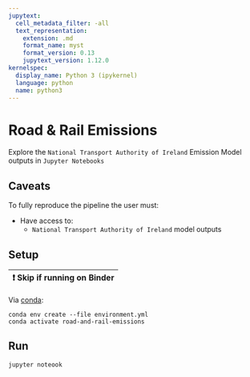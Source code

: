 ```yaml
---
jupytext:
  cell_metadata_filter: -all
  text_representation:
    extension: .md
    format_name: myst
    format_version: 0.13
    jupytext_version: 1.12.0
kernelspec:
  display_name: Python 3 (ipykernel)
  language: python
  name: python3
---
```



# Road & Rail Emissions

Explore the `National Transport Authority of Ireland` Emission Model outputs in `Jupyter Notebooks`

## Caveats

To fully reproduce the pipeline the user must:

- Have access to:
    - `National Transport Authority of Ireland` model outputs 

## Setup

| ❗  Skip if running on Binder  |
|-------------------------------|

Via [conda](https://github.com/conda-forge/miniforge):

```{code-cell}
conda env create --file environment.yml
conda activate road-and-rail-emissions
```

## Run

```{code-cell}
jupyter noteook
```

